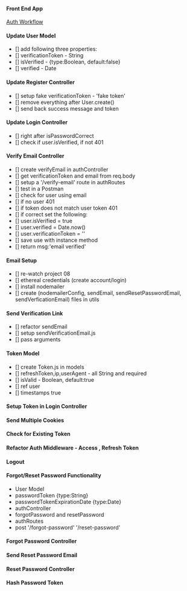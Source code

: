 #### Front End App

[Auth Workflow](https://react-node-user-workflow-front-end.netlify.app/)

#### Update User Model

-   [] add following three properties:
-   [] verificationToken - String
-   [] isVerified - {type:Boolean, default:false}
-   [] verified - Date

#### Update Register Controller

-   [] setup fake verificationToken - 'fake token'
-   [] remove everything after User.create()
-   [] send back success message and token

#### Update Login Controller

-   [] right after isPasswordCorrect
-   [] check if user.isVerified, if not 401

#### Verify Email Controller

-   [] create verifyEmail in authController
-   [] get verificationToken and email from req.body
-   [] setup a '/verify-email' route in authRoutes
-   [] test in a Postman
-   [] check for user using email
-   [] if no user 401
-   [] if token does not match user token 401
-   [] if correct set the following:
-   [] user.isVerified = true
-   [] user.verified = Date.now()
-   [] user.verificationToken = ''
-   [] save use with instance method
-   [] return msg:'email verified'

#### Email Setup

-   [] re-watch project 08
-   [] ethereal credentials (create account/login)
-   [] install nodemailer
-   [] create (nodemailerConfig, sendEmail,
    sendResetPasswordEmail, sendVerficationEmail) files in utils

#### Send Verification Link

-   [] refactor sendEmail
-   [] setup sendVerificationEmail.js
-   [] pass arguments

#### Token Model

-   [] create Token.js in models
-   [] refreshToken,ip,userAgent - all String and required
-   [] isValid - Boolean, default:true
-   [] ref user
-   [] timestamps true

#### Setup Token in Login Controller

#### Send Multiple Cookies

#### Check for Existing Token

#### Refactor Auth Middleware - Access , Refresh Token

#### Logout

#### Forgot/Reset Password Functionality

-   User Model
-   passwordToken {type:String}
-   passwordTokenExpirationDate {type:Date}
-   authController
-   forgotPassword and resetPassword
-   authRoutes
-   post '/forgot-password' '/reset-password'

#### Forgot Password Controller

#### Send Reset Password Email

#### Reset Password Controller

#### Hash Password Token
